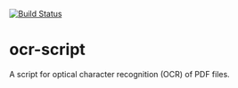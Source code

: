 [![Build Status](https://travis-ci.com/tsrsilva/ocr-script.svg?branch=master)](https://travis-ci.com/tsrsilva/ocr-script)

# ocr-script
A script for optical character recognition (OCR) of PDF files.
